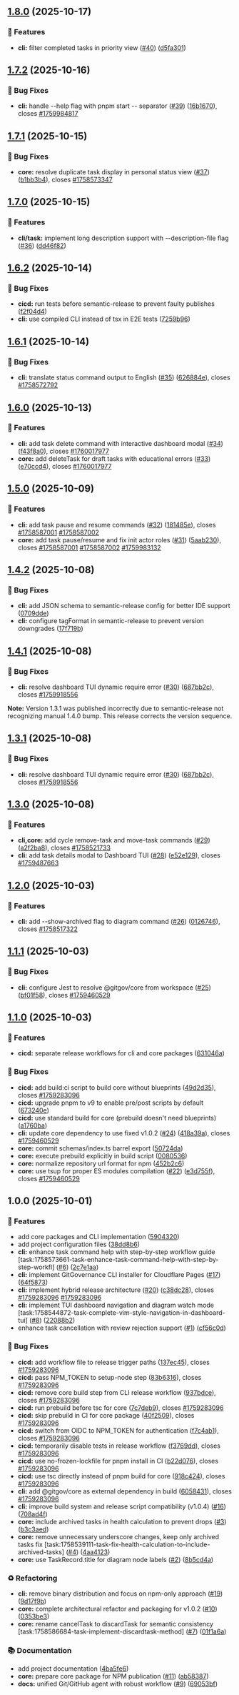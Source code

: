 ## [1.8.0](https://github.com/gitgovernance/monorepo/compare/cli-v1.7.2...cli-v1.8.0) (2025-10-17)


### 🚀 Features

* **cli:** filter completed tasks in priority view ([#40](https://github.com/gitgovernance/monorepo/issues/40)) ([d5fa301](https://github.com/gitgovernance/monorepo/commit/d5fa301375da3bd552e22644444a4b80a79ea554))

## [1.7.2](https://github.com/gitgovernance/monorepo/compare/cli-v1.7.1...cli-v1.7.2) (2025-10-16)


### 🐛 Bug Fixes

* **cli:** handle --help flag with pnpm start -- separator ([#39](https://github.com/gitgovernance/monorepo/issues/39)) ([16b1670](https://github.com/gitgovernance/monorepo/commit/16b16703a3cc9b0605c629942f391e3210f3e077)), closes [#1759984817](https://github.com/gitgovernance/monorepo/issues/1759984817)

## [1.7.1](https://github.com/gitgovernance/monorepo/compare/cli-v1.7.0...cli-v1.7.1) (2025-10-15)


### 🐛 Bug Fixes

* **core:** resolve duplicate task display in personal status view ([#37](https://github.com/gitgovernance/monorepo/issues/37)) ([b1bb3b4](https://github.com/gitgovernance/monorepo/commit/b1bb3b430fc8ba074ce174db3ac28c0f759d6047)), closes [#1758573347](https://github.com/gitgovernance/monorepo/issues/1758573347)

## [1.7.0](https://github.com/gitgovernance/monorepo/compare/cli-v1.6.2...cli-v1.7.0) (2025-10-15)


### 🚀 Features

* **cli/task:** implement long description support with --description-file flag ([#36](https://github.com/gitgovernance/monorepo/issues/36)) ([dd46f82](https://github.com/gitgovernance/monorepo/commit/dd46f82f7918fd93e624fb2363eb44008663330d))

## [1.6.2](https://github.com/gitgovernance/monorepo/compare/cli-v1.6.1...cli-v1.6.2) (2025-10-14)


### 🐛 Bug Fixes

* **cicd:** run tests before semantic-release to prevent faulty publishes ([f2f04d4](https://github.com/gitgovernance/monorepo/commit/f2f04d46d235d2a8dff6d4d6f1a0c719d90f8866))
* **cli:** use compiled CLI instead of tsx in E2E tests ([7259b96](https://github.com/gitgovernance/monorepo/commit/7259b96b6561c931d5e6c43ac59ed6e1632e1f0a))

## [1.6.1](https://github.com/gitgovernance/monorepo/compare/cli-v1.6.0...cli-v1.6.1) (2025-10-14)


### 🐛 Bug Fixes

* **cli:** translate status command output to English ([#35](https://github.com/gitgovernance/monorepo/issues/35)) ([626884e](https://github.com/gitgovernance/monorepo/commit/626884ef5c2fbb1f4da2419322ff96c7c4b36959)), closes [#1758572792](https://github.com/gitgovernance/monorepo/issues/1758572792)

## [1.6.0](https://github.com/gitgovernance/monorepo/compare/cli-v1.5.0...cli-v1.6.0) (2025-10-13)


### 🚀 Features

* **cli:** add task delete command with interactive dashboard modal ([#34](https://github.com/gitgovernance/monorepo/issues/34)) ([f43f8a0](https://github.com/gitgovernance/monorepo/commit/f43f8a0e3e28dc63b699bd81f2bab9987cff062a)), closes [#1760017977](https://github.com/gitgovernance/monorepo/issues/1760017977)
* **core:** add deleteTask for draft tasks with educational errors ([#33](https://github.com/gitgovernance/monorepo/issues/33)) ([e70ccd4](https://github.com/gitgovernance/monorepo/commit/e70ccd474d4d876922a26a0ef8b7bf8860246576)), closes [#1760017977](https://github.com/gitgovernance/monorepo/issues/1760017977)

## [1.5.0](https://github.com/gitgovernance/monorepo/compare/cli-v1.4.2...cli-v1.5.0) (2025-10-09)


### 🚀 Features

* **cli:** add task pause and resume commands ([#32](https://github.com/gitgovernance/monorepo/issues/32)) ([181485e](https://github.com/gitgovernance/monorepo/commit/181485eadb1b8dcb9f8fb96c62cb98cd227afc92)), closes [#1758587001](https://github.com/gitgovernance/monorepo/issues/1758587001) [#1758587002](https://github.com/gitgovernance/monorepo/issues/1758587002)
* **core:** add task pause/resume and fix init actor roles ([#31](https://github.com/gitgovernance/monorepo/issues/31)) ([5aab230](https://github.com/gitgovernance/monorepo/commit/5aab2308f374fd513de6ba5a994a0f169a6f93d9)), closes [#1758587001](https://github.com/gitgovernance/monorepo/issues/1758587001) [#1758587002](https://github.com/gitgovernance/monorepo/issues/1758587002) [#1759983132](https://github.com/gitgovernance/monorepo/issues/1759983132)

## [1.4.2](https://github.com/gitgovernance/monorepo/compare/cli-v1.4.1...cli-v1.4.2) (2025-10-08)


### 🐛 Bug Fixes

* **cli:** add JSON schema to semantic-release config for better IDE support ([0709dde](https://github.com/gitgovernance/monorepo/commit/0709ddecf92723032ddf9fe01f673a615c078e36))
* **cli:** configure tagFormat in semantic-release to prevent version downgrades ([17f719b](https://github.com/gitgovernance/monorepo/commit/17f719b17d80dfd7f0b29abf4431e9c253b444d7))

## [1.4.1](https://github.com/gitgovernance/monorepo/compare/cli-v1.4.0...cli-v1.4.1) (2025-10-08)


### 🐛 Bug Fixes

* **cli:** resolve dashboard TUI dynamic require error ([#30](https://github.com/gitgovernance/monorepo/issues/30)) ([687bb2c](https://github.com/gitgovernance/monorepo/commit/687bb2cf619a16264a954ca130f045bca91460a9)), closes [#1759918556](https://github.com/gitgovernance/monorepo/issues/1759918556)

**Note:** Version 1.3.1 was published incorrectly due to semantic-release not recognizing manual 1.4.0 bump. This release corrects the version sequence.

## [1.3.1](https://github.com/gitgovernance/monorepo/compare/v1.3.0...v1.3.1) (2025-10-08)


### 🐛 Bug Fixes

* **cli:** resolve dashboard TUI dynamic require error ([#30](https://github.com/gitgovernance/monorepo/issues/30)) ([687bb2c](https://github.com/gitgovernance/monorepo/commit/687bb2cf619a16264a954ca130f045bca91460a9)), closes [#1759918556](https://github.com/gitgovernance/monorepo/issues/1759918556)

## [1.3.0](https://github.com/gitgovernance/monorepo/compare/v1.2.0...v1.3.0) (2025-10-08)


### 🚀 Features

* **cli,core:** add cycle remove-task and move-task commands ([#29](https://github.com/gitgovernance/monorepo/issues/29)) ([a2f2ba8](https://github.com/gitgovernance/monorepo/commit/a2f2ba8acc69aedef51d4043b4fc69f83859d3f2)), closes [#1758521733](https://github.com/gitgovernance/monorepo/issues/1758521733)
* **cli:** add task details modal to Dashboard TUI ([#28](https://github.com/gitgovernance/monorepo/issues/28)) ([e52e129](https://github.com/gitgovernance/monorepo/commit/e52e129b033cbef2e5c9e2df5fef36b2770f8273)), closes [#1759487663](https://github.com/gitgovernance/monorepo/issues/1759487663)

## [1.2.0](https://github.com/gitgovernance/monorepo/compare/v1.1.1...v1.2.0) (2025-10-03)


### 🚀 Features

* **cli:** add --show-archived flag to diagram command ([#26](https://github.com/gitgovernance/monorepo/issues/26)) ([0126746](https://github.com/gitgovernance/monorepo/commit/0126746c1e69457d42a46b383d9de1f84f508f21)), closes [#1758517322](https://github.com/gitgovernance/monorepo/issues/1758517322)

## [1.1.1](https://github.com/gitgovernance/monorepo/compare/v1.1.0...v1.1.1) (2025-10-03)


### 🐛 Bug Fixes

* **cli:** configure Jest to resolve @gitgov/core from workspace ([#25](https://github.com/gitgovernance/monorepo/issues/25)) ([bf01f58](https://github.com/gitgovernance/monorepo/commit/bf01f588fce67b806637ea86d49ea29e332f4876)), closes [#1759460529](https://github.com/gitgovernance/monorepo/issues/1759460529)

## [1.1.0](https://github.com/gitgovernance/monorepo/compare/v1.0.0...v1.1.0) (2025-10-03)


### 🚀 Features

* **cicd:** separate release workflows for cli and core packages ([631046a](https://github.com/gitgovernance/monorepo/commit/631046a017ccfeecefbdeb2f89a221e626d616cf))


### 🐛 Bug Fixes

* **cicd:** add build:ci script to build core without blueprints ([49d2d35](https://github.com/gitgovernance/monorepo/commit/49d2d3522c722e798b070916415577665f16df61)), closes [#1759283096](https://github.com/gitgovernance/monorepo/issues/1759283096)
* **cicd:** upgrade pnpm to v9 to enable pre/post scripts by default ([673240e](https://github.com/gitgovernance/monorepo/commit/673240e330bb0fa0a412ab27383966aa7a27eac6))
* **cicd:** use standard build for core (prebuild doesn't need blueprints) ([a1760ba](https://github.com/gitgovernance/monorepo/commit/a1760ba789014fae8e7f89e43812f5c184019a16))
* **cli:** update core dependency to use fixed v1.0.2 ([#24](https://github.com/gitgovernance/monorepo/issues/24)) ([418a39a](https://github.com/gitgovernance/monorepo/commit/418a39a742152a6ab3c816e2643dafcab898ef24)), closes [#1759460529](https://github.com/gitgovernance/monorepo/issues/1759460529)
* **core:** commit schemas/index.ts barrel export ([50724da](https://github.com/gitgovernance/monorepo/commit/50724dab1c87a891e0d2d6cac92d08af532cd121))
* **core:** execute prebuild explicitly in build script ([0080536](https://github.com/gitgovernance/monorepo/commit/00805361b12bf4d8e017196d2c807f43bef71d8b))
* **core:** normalize repository url format for npm ([452b2c6](https://github.com/gitgovernance/monorepo/commit/452b2c69b785e1e0b737673f0cb8082de618c060))
* **core:** use tsup for proper ES modules compilation ([#22](https://github.com/gitgovernance/monorepo/issues/22)) ([e3d755f](https://github.com/gitgovernance/monorepo/commit/e3d755f0e01637dda01074f590ef0387a9fce5f2)), closes [#1759460529](https://github.com/gitgovernance/monorepo/issues/1759460529)

## 1.0.0 (2025-10-01)


### 🚀 Features

* add core packages and CLI implementation ([5904320](https://github.com/gitgovernance/monorepo/commit/5904320debdb385f8eb56f4dab76aefeffd9dc08))
* add project configuration files ([38dd8b6](https://github.com/gitgovernance/monorepo/commit/38dd8b6f51e8f34dbeb7379cebe1f1c5f2ad1304))
* **cli:** enhance task command help with step-by-step workflow guide [task:1758573661-task-enhance-task-command-help-with-step-by-step-workfl] ([#6](https://github.com/gitgovernance/monorepo/issues/6)) ([2c7e1aa](https://github.com/gitgovernance/monorepo/commit/2c7e1aa03ea17387be5210809420252646dfe5cd))
* **cli:** implement GitGovernance CLI installer for Cloudflare Pages ([#17](https://github.com/gitgovernance/monorepo/issues/17)) ([64f5873](https://github.com/gitgovernance/monorepo/commit/64f58736b12cfdb84a43543f9a21872b874eb840))
* **cli:** implement hybrid release architecture ([#20](https://github.com/gitgovernance/monorepo/issues/20)) ([c38dc28](https://github.com/gitgovernance/monorepo/commit/c38dc28e8eaf984bf305f1fdb592befb4fc6e5bf)), closes [#1759283096](https://github.com/gitgovernance/monorepo/issues/1759283096) [#1759283096](https://github.com/gitgovernance/monorepo/issues/1759283096)
* **cli:** implement TUI dashboard navigation and diagram watch mode [task:1758544872-task-complete-vim-style-navigation-in-dashboard-tui] ([#8](https://github.com/gitgovernance/monorepo/issues/8)) ([22088b2](https://github.com/gitgovernance/monorepo/commit/22088b27dad6b775cc75b6532c9477164d2b4dbb))
* enhance task cancellation with review rejection support ([#1](https://github.com/gitgovernance/monorepo/issues/1)) ([cf56c0d](https://github.com/gitgovernance/monorepo/commit/cf56c0dab7b9b45256737f5f0df92b88508efe12))


### 🐛 Bug Fixes

* **cicd:** add workflow file to release trigger paths ([137ec45](https://github.com/gitgovernance/monorepo/commit/137ec45e9656846c8b7bc3219eea9d59be472151)), closes [#1759283096](https://github.com/gitgovernance/monorepo/issues/1759283096)
* **cicd:** pass NPM_TOKEN to setup-node step ([83b6316](https://github.com/gitgovernance/monorepo/commit/83b631658f3653d13725f7dcb746d3a83ac871d9)), closes [#1759283096](https://github.com/gitgovernance/monorepo/issues/1759283096)
* **cicd:** remove core build step from CLI release workflow ([937bdce](https://github.com/gitgovernance/monorepo/commit/937bdce18ee9488709ddeb86f317f7c790b2634e)), closes [#1759283096](https://github.com/gitgovernance/monorepo/issues/1759283096)
* **cicd:** run prebuild before tsc for core ([7c7deb9](https://github.com/gitgovernance/monorepo/commit/7c7deb97153cc493862273b835755fb55445796a)), closes [#1759283096](https://github.com/gitgovernance/monorepo/issues/1759283096)
* **cicd:** skip prebuild in CI for core package ([40f2509](https://github.com/gitgovernance/monorepo/commit/40f250907f6bf2c90fda7a6e6a3d3de03057bd90)), closes [#1759283096](https://github.com/gitgovernance/monorepo/issues/1759283096)
* **cicd:** switch from OIDC to NPM_TOKEN for authentication ([f7c4ab1](https://github.com/gitgovernance/monorepo/commit/f7c4ab17be57907c2702d6992b6930c7503e162d)), closes [#1759283096](https://github.com/gitgovernance/monorepo/issues/1759283096)
* **cicd:** temporarily disable tests in release workflow ([f3769dd](https://github.com/gitgovernance/monorepo/commit/f3769dd536e91b68ace352799bd8a7836a24cd9f)), closes [#1759283096](https://github.com/gitgovernance/monorepo/issues/1759283096)
* **cicd:** use no-frozen-lockfile for pnpm install in CI ([b22d076](https://github.com/gitgovernance/monorepo/commit/b22d076ce35842d446cbcbd9c55a0102259d656e)), closes [#1759283096](https://github.com/gitgovernance/monorepo/issues/1759283096)
* **cicd:** use tsc directly instead of pnpm build for core ([918c424](https://github.com/gitgovernance/monorepo/commit/918c424b0231fa57ea46f0a07d36c29f02080d96)), closes [#1759283096](https://github.com/gitgovernance/monorepo/issues/1759283096)
* **cli:** add @gitgov/core as external dependency in build ([6058431](https://github.com/gitgovernance/monorepo/commit/6058431f707c2c9d060eaf5946ad6eb5652c116a)), closes [#1759283096](https://github.com/gitgovernance/monorepo/issues/1759283096)
* **cli:** improve build system and release script compatibility (v1.0.4) ([#16](https://github.com/gitgovernance/monorepo/issues/16)) ([708ad4f](https://github.com/gitgovernance/monorepo/commit/708ad4f8aca91827a76021cb27a940a8fe0d3256))
* **core:** include archived tasks in health calculation to prevent drops ([#3](https://github.com/gitgovernance/monorepo/issues/3)) ([b3c3aed](https://github.com/gitgovernance/monorepo/commit/b3c3aedd94416a30a984ed482ad581ee4ab820e9))
* **core:** remove unnecessary underscore changes, keep only archived tasks fix [task:1758539111-task-fix-health-calculation-to-include-archived-tasks] ([#4](https://github.com/gitgovernance/monorepo/issues/4)) ([4aa4123](https://github.com/gitgovernance/monorepo/commit/4aa41237c9398b204b3b969b38a386af86ebe927))
* **core:** use TaskRecord.title for diagram node labels ([#2](https://github.com/gitgovernance/monorepo/issues/2)) ([8b5cd4a](https://github.com/gitgovernance/monorepo/commit/8b5cd4a3e48519a2bd5dd46e532f74d546ca60a2))


### ♻️ Refactoring

* **cli:** remove binary distribution and focus on npm-only approach ([#19](https://github.com/gitgovernance/monorepo/issues/19)) ([9d17f9b](https://github.com/gitgovernance/monorepo/commit/9d17f9b21f42093db126a5f6603b8d239df8e76b))
* **core:** complete architectural refactor and packaging for v1.0.2 ([#10](https://github.com/gitgovernance/monorepo/issues/10)) ([0353be3](https://github.com/gitgovernance/monorepo/commit/0353be381b3b81a53bbd876ae52aeb2c08e6bb39))
* **core:** rename cancelTask to discardTask for semantic consistency [task:1758586684-task-implement-discardtask-method] ([#7](https://github.com/gitgovernance/monorepo/issues/7)) ([01f1a6a](https://github.com/gitgovernance/monorepo/commit/01f1a6a2792b038411ba577fbaa60fbd39d5b2b7))


### 📚 Documentation

* add project documentation ([4ba5fe6](https://github.com/gitgovernance/monorepo/commit/4ba5fe628b797fcc15afad6142a01466a36d7818))
* **core:** prepare core package for NPM publication ([#11](https://github.com/gitgovernance/monorepo/issues/11)) ([ab58387](https://github.com/gitgovernance/monorepo/commit/ab5838727577b28b3d579a08e444892318475d76))
* **docs:** unified Git/GitHub agent with robust workflow ([#9](https://github.com/gitgovernance/monorepo/issues/9)) ([69053bf](https://github.com/gitgovernance/monorepo/commit/69053bfb88914eb99ddaecd8e68d9fd4e2bd5881))
